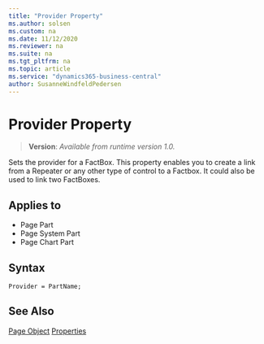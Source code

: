 ```yaml
---
title: "Provider Property"
ms.author: solsen
ms.custom: na
ms.date: 11/12/2020
ms.reviewer: na
ms.suite: na
ms.tgt_pltfrm: na
ms.topic: article
ms.service: "dynamics365-business-central"
author: SusanneWindfeldPedersen
---
```

[//]: # (START>DO_NOT_EDIT)
[//]: # (IMPORTANT:Do not edit any of the content between here and the END>DO_NOT_EDIT.)
[//]: # (Any modifications should be made in the .xml files in the ModernDev repo.)
# Provider Property
> **Version**: _Available from runtime version 1.0._

Sets the provider for a FactBox. This property enables you to create a link from a Repeater or any other type of control to a Factbox. It could also be used to link two FactBoxes.

## Applies to
-   Page Part
-   Page System Part
-   Page Chart Part

[//]: # (IMPORTANT: END>DO_NOT_EDIT)

## Syntax

```AL
Provider = PartName;
```

## See Also

[Page Object](../devenv-page-object.md)
[Properties](devenv-properties.md)